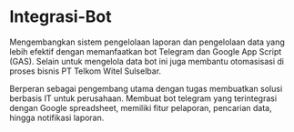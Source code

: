 # Integrasi-Bot

Mengembangkan sistem pengelolaan laporan dan pengelolaan data yang lebih efektif dengan memanfaatkan bot Telegram dan Google App Script (GAS). Selain untuk mengelola data bot ini juga membantu otomasisasi di proses bisnis PT Telkom Witel Sulselbar.

Berperan sebagai pengembang utama dengan tugas membuatkan solusi berbasis IT untuk perusahaan. Membuat bot telegram yang terintegrasi dengan Google spreadsheet, memiliki fitur pelaporan, pencarian data, hingga notifikasi laporan.
